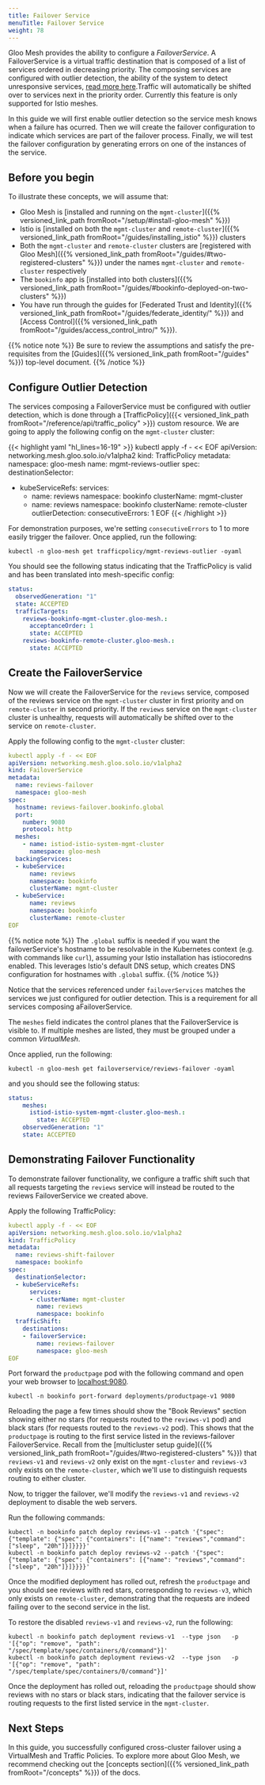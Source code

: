 ```yaml
---
title: Failover Service
menuTitle: Failover Service
weight: 78
---
```


Gloo Mesh provides the ability to configure a *FailoverService*. A FailoverService is a virtual traffic destination that is composed of a list of services ordered in decreasing priority. The composing services are configured with outlier detection, the ability of the system to detect unresponsive services, [read more here](https://www.envoyproxy.io/docs/envoy/latest/intro/arch_overview/upstream/outlier).Traffic will automatically be shifted over to services next in the priority order. Currently this feature is only supported for Istio meshes.

In this guide we will first enable outlier detection so the service mesh knows when a failure has ocurred. Then we will create the failover configuration to indicate which services are part of the failover process. Finally, we will test the failover configuration by generating errors on one of the instances of the service.

## Before you begin
To illustrate these concepts, we will assume that:

* Gloo Mesh is [installed and running on the `mgmt-cluster`]({{% versioned_link_path fromRoot="/setup/#install-gloo-mesh" %}})
* Istio is [installed on both the `mgmt-cluster` and `remote-cluster`]({{% versioned_link_path fromRoot="/guides/installing_istio" %}}) clusters
* Both the `mgmt-cluster` and `remote-cluster` clusters are [registered with Gloo Mesh]({{% versioned_link_path fromRoot="/guides/#two-registered-clusters" %}}) under the names `mgmt-cluster` and `remote-cluster` respectively
* The `bookinfo` app is [installed into both clusters]({{% versioned_link_path fromRoot="/guides/#bookinfo-deployed-on-two-clusters" %}})
* You have run through the guides for [Federated Trust and Identity]({{% versioned_link_path fromRoot="/guides/federate_identity/" %}}) and [Access Control]({{% versioned_link_path fromRoot="/guides/access_control_intro/" %}}).


{{% notice note %}}
Be sure to review the assumptions and satisfy the pre-requisites from the [Guides]({{% versioned_link_path fromRoot="/guides" %}}) top-level document.
{{% /notice %}}

## Configure Outlier Detection

The services composing a FailoverService must be configured with outlier detection, which is done through a [TrafficPolicy]({{< versioned_link_path fromRoot="/reference/api/traffic_policy" >}}) custom resource. We are going to apply the following config on the `mgmt-cluster` cluster:

{{< highlight yaml "hl_lines=16-19" >}}
kubectl apply -f - << EOF
apiVersion: networking.mesh.gloo.solo.io/v1alpha2
kind: TrafficPolicy
metadata:
  namespace: gloo-mesh
  name: mgmt-reviews-outlier
spec:
  destinationSelector:
  - kubeServiceRefs:
      services:
      - name: reviews
        namespace: bookinfo
        clusterName: mgmt-cluster
      - name: reviews
        namespace: bookinfo
        clusterName: remote-cluster
  outlierDetection:
    consecutiveErrors: 1
EOF
{{< /highlight >}}

For demonstration purposes, we're setting `consecutiveErrors` to 1 to more easily trigger the failover. Once applied, run the following:

```shell
kubectl -n gloo-mesh get trafficpolicy/mgmt-reviews-outlier -oyaml
```

You should see the following status indicating that the TrafficPolicy is valid and has been translated into mesh-specific config:

```yaml
status:
  observedGeneration: "1"
  state: ACCEPTED
  trafficTargets:
    reviews-bookinfo-mgmt-cluster.gloo-mesh.:
      acceptanceOrder: 1
      state: ACCEPTED
    reviews-bookinfo-remote-cluster.gloo-mesh.:
      state: ACCEPTED
```

## Create the FailoverService

Now we will create the FailoverService for the `reviews` service, composed of the reviews service on the `mgmt-cluster` cluster in first priority and on `remote-cluster` in second priority. If the `reviews` service on the `mgmt-cluster` cluster is unhealthy, requests will automatically be shifted over to the service on `remote-cluster`.

 Apply the following config to the `mgmt-cluster` cluster:
 
```yaml
kubectl apply -f - << EOF
apiVersion: networking.mesh.gloo.solo.io/v1alpha2
kind: FailoverService
metadata:
  name: reviews-failover
  namespace: gloo-mesh
spec:
  hostname: reviews-failover.bookinfo.global
  port:
    number: 9080
    protocol: http
  meshes:
    - name: istiod-istio-system-mgmt-cluster
      namespace: gloo-mesh
  backingServices:
  - kubeService:
      name: reviews
      namespace: bookinfo
      clusterName: mgmt-cluster
  - kubeService:
      name: reviews
      namespace: bookinfo
      clusterName: remote-cluster
EOF
```

{{% notice note %}}
The `.global` suffix is needed if you want the failoverService's hostname to be resolvable in the Kubernetes context (e.g. with commands like `curl`), assuming your Istio installation has istiocoredns enabled. This leverages Istio's default DNS setup, which creates DNS configuration for hostnames with `.global` suffix.
{{% /notice %}}

Notice that the services referenced under `failoverServices` matches the services we just configured for outlier detection. This is a requirement for all services composing aFailoverService.

The `meshes` field indicates the control planes that the FailoverService is visible to. If multiple meshes are listed, they must be grouped under a common *VirtualMesh*.

Once applied, run the following:

```shell
kubectl -n gloo-mesh get failoverservice/reviews-failover -oyaml
```

and you should see the following status:

```yaml
status:
    meshes:
      istiod-istio-system-mgmt-cluster.gloo-mesh.:
        state: ACCEPTED
    observedGeneration: "1"
    state: ACCEPTED
```

## Demonstrating Failover Functionality

To demonstrate failover functionality, we configure a traffic shift such that all requests targeting the `reviews` service will instead be routed to the reviews FailoverService we created above.

Apply the following TrafficPolicy:

```yaml
kubectl apply -f - << EOF
apiVersion: networking.mesh.gloo.solo.io/v1alpha2
kind: TrafficPolicy
metadata:
  name: reviews-shift-failover
  namespace: bookinfo
spec:
  destinationSelector:
  - kubeServiceRefs:
      services:
      - clusterName: mgmt-cluster
        name: reviews
        namespace: bookinfo
  trafficShift:
    destinations:
    - failoverService:
        name: reviews-failover
        namespace: gloo-mesh
EOF
```

Port forward the `productpage` pod with the following command and open your web browser to [localhost:9080](http://localhost:9080/productpage?u=normal).

```shell
kubectl -n bookinfo port-forward deployments/productpage-v1 9080
```

Reloading the page a few times should show the "Book Reviews" section showing either no stars (for requests routed to the `reviews-v1` pod) and black stars (for requests routed to the `reviews-v2` pod). This shows that the `productpage` is routing to the first service listed in the reviews-failover FailoverService. Recall from the [multicluster setup guide]({{% versioned_link_path fromRoot="/guides/#two-registered-clusters" %}}) that `reviews-v1` and `reviews-v2` only exist on the `mgmt-cluster` and `reviews-v3` only exists on the `remote-cluster`, which we'll use to distinguish requests routing to either cluster.

Now, to trigger the failover, we'll modify the `reviews-v1` and `reviews-v2` deployment to disable the web servers. 

Run the following commands:

```shell
kubectl -n bookinfo patch deploy reviews-v1 --patch '{"spec": {"template": {"spec": {"containers": [{"name": "reviews","command": ["sleep", "20h"]}]}}}}'
kubectl -n bookinfo patch deploy reviews-v2 --patch '{"spec": {"template": {"spec": {"containers": [{"name": "reviews","command": ["sleep", "20h"]}]}}}}'
```

Once the modified deployment has rolled out, refresh the `productpage` and you should see reviews with red stars, corresponding to `reviews-v3`, which only exists on `remote-cluster`, demonstrating that the requests are indeed failing over to the second service in the list.

To restore the disabled `reviews-v1` and `reviews-v2`, run the following:

```shell
kubectl -n bookinfo patch deployment reviews-v1  --type json   -p '[{"op": "remove", "path": "/spec/template/spec/containers/0/command"}]'
kubectl -n bookinfo patch deployment reviews-v2  --type json   -p '[{"op": "remove", "path": "/spec/template/spec/containers/0/command"}]'
```

Once the deployment has rolled out, reloading the `productpage` should show reviews with no stars or black stars, indicating that the failover service is routing requests to the first listed service in the `mgmt-cluster`.

## Next Steps
In this guide, you successfully configured cross-cluster failover using a VirtualMesh and Traffic Policies. To explore more about Gloo Mesh, we recommend checking out the [concepts section]({{% versioned_link_path fromRoot="/concepts" %}}) of the docs.
